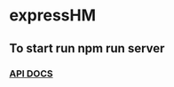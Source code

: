 # expressHM
## To start run npm run server

### [API DOCS](https://documenter.getpostman.com/view/28209187/2s9YkgC4v3)
